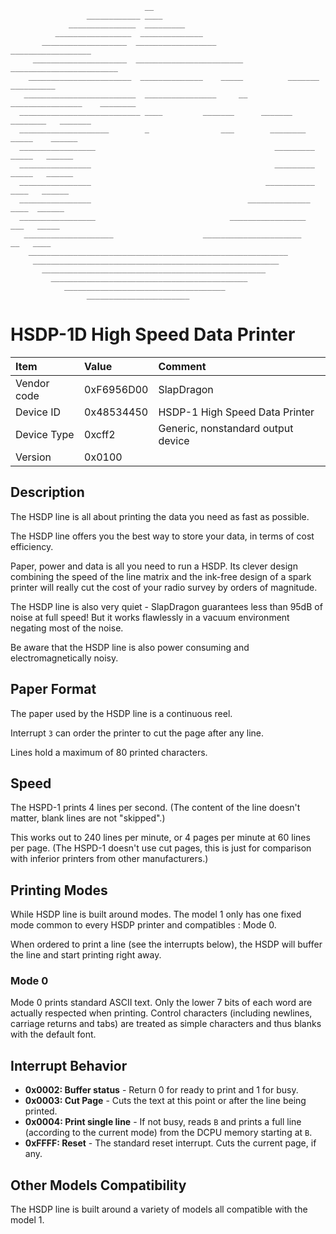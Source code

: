 ```
                              __
                 ____________ ____
             _______________  _________
          _________________  ______________
       ___________________  __________________                 __________________
     _____________________  ________________________        ________________________
    _______________________  ______________    _____          _______      __________
   _________________________  ________________     __    ________________    ________
  ___________________________ ____         _______      _______    ________   _______
  ____________________        _                ___        ________    _____    ______
  _________________                                        _________   _____   ______
  ________________                                         _________   _____   ______
  ________________                                       ___________   ____   ______
  ________________                                   ______________    ____  ______
  _________________                              _________________    ___   _____
   ____________________                    ______________________    __   ____
    __________________________________________________________
     _______________________________________________________
       __________________________________________________
         ____________________________________________
            ____________________________________
                 _______________________

```

# HSDP-1D High Speed Data Printer

| Item | Value | Comment |
| :--- | :--- | :--- |
| Vendor code | 0xF6956D00 | SlapDragon |
| Device ID   | 0x48534450 | HSDP-1 High Speed Data Printer |
| Device Type | 0xcff2     | Generic, nonstandard output device |
| Version     | 0x0100        | |

## Description

The HSDP line is all about printing the data you need as fast as possible.

The HSDP line offers you the best way to store your data, in terms of cost
efficiency.

Paper, power and data is all you need to run a HSDP. Its clever design combining
the speed of the line matrix and the ink-free design of a spark printer will
really cut the cost of your radio survey by orders of magnitude.

The HSDP line is also very quiet - SlapDragon guarantees less than 95dB of noise
at full speed! But it works flawlessly in a vacuum environment negating most of
the noise.

Be aware that the HSDP line is also power consuming and electromagnetically
noisy.

## Paper Format

The paper used by the HSDP line is a continuous reel.

Interrupt `3` can order the printer to cut the page after any line.

Lines hold a maximum of 80 printed characters.

## Speed

The HSPD-1 prints 4 lines per second. (The content of the line doesn't matter,
blank lines are not "skipped".)

This works out to 240 lines per minute, or 4 pages per minute at 60 lines per
page. (The HSPD-1 doesn't use cut pages, this is just for
comparison with inferior printers from other manufacturers.)


## Printing Modes

While HSDP line is built around modes. The model 1 only has one fixed mode
common to every HSDP printer and compatibles : Mode 0.


When ordered to print a line (see the interrupts below), the HSDP will buffer
the line and start printing right away.

### Mode 0

Mode 0 prints standard ASCII text. Only the lower 7 bits of each word are
actually respected when printing. Control characters (including newlines,
carriage returns and tabs) are treated as simple characters and thus blanks
with the default font.

## Interrupt Behavior

- **0x0002: Buffer status** - Return 0 for ready to print and 1 for busy.
- **0x0003: Cut Page** - Cuts the text at this point or after the line being printed.
- **0x0004: Print single line** - If not busy, reads `B` and prints a full line
  (according to the current mode) from the DCPU memory starting at `B`.
- **0xFFFF: Reset** - The standard reset interrupt. Cuts the current page, if any.

## Other Models Compatibility

The HSDP line is built around a variety of models all compatible with the
model 1.
